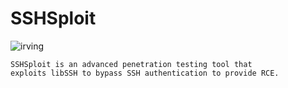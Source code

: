 # SSHSploit

![irving](https://user-images.githubusercontent.com/54115104/83340671-c3887f80-a2e3-11ea-9ada-f21dc56ab244.png)

```
SSHSploit is an advanced penetration testing tool that 
exploits libSSH to bypass SSH authentication to provide RCE.
```

